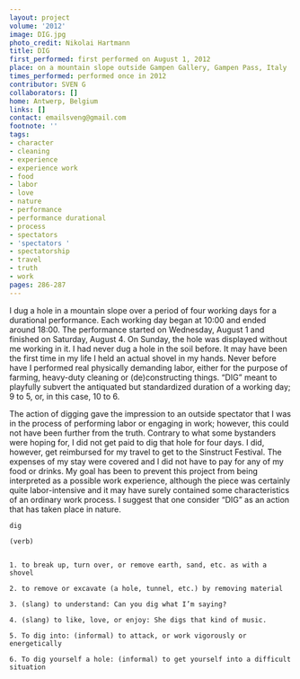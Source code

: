 ```yaml
---
layout: project
volume: '2012'
image: DIG.jpg
photo_credit: Nikolai Hartmann
title: DIG
first_performed: first performed on August 1, 2012
place: on a mountain slope outside Gampen Gallery, Gampen Pass, Italy
times_performed: performed once in 2012
contributor: SVEN G
collaborators: []
home: Antwerp, Belgium
links: []
contact: emailsveng@gmail.com
footnote: ''
tags:
- character
- cleaning
- experience
- experience work
- food
- labor
- love
- nature
- performance
- performance durational
- process
- spectators
- 'spectators '
- spectatorship
- travel
- truth
- work
pages: 286-287
---
```


I dug a hole in a mountain slope over a period of four working days for a durational performance. Each working day began at 10:00 and ended around 18:00. The performance started on Wednesday, August 1 and finished on Saturday, August 4. On Sunday, the hole was displayed without me working in it. I had never dug a hole in the soil before. It may have been the first time in my life I held an actual shovel in my hands. Never before have I performed real physically demanding labor, either for the purpose of farming, heavy-duty cleaning or (de)constructing things. “DIG” meant to playfully subvert the antiquated but standardized duration of a working day; 9 to 5, or, in this case, 10 to 6.

The action of digging gave the impression to an outside spectator that I was in the process of performing labor or engaging in work; however, this could not have been further from the truth. Contrary to what some bystanders were hoping for, I did not get paid to dig that hole for four days. I did, however, get reimbursed for my travel to get to the Sinstruct Festival. The expenses of my stay were covered and I did not have to pay for any of my food or drinks. My goal has been to prevent this project from being interpreted as a possible work experience, although the piece was certainly quite labor-intensive and it may have surely contained some characteristics of an ordinary work process. I suggest that one consider “DIG” as an action that has taken place in nature.

	dig

	(verb)

	
	1. to break up, turn over, or remove earth, sand, etc. as with a shovel

	2. to remove or excavate (a hole, tunnel, etc.) by removing material

	3. (slang) to understand: Can you dig what I’m saying?

	4. (slang) to like, love, or enjoy: She digs that kind of music.

	5. To dig into: (informal) to attack, or work vigorously or energetically

	6. To dig yourself a hole: (informal) to get yourself into a difficult situation
